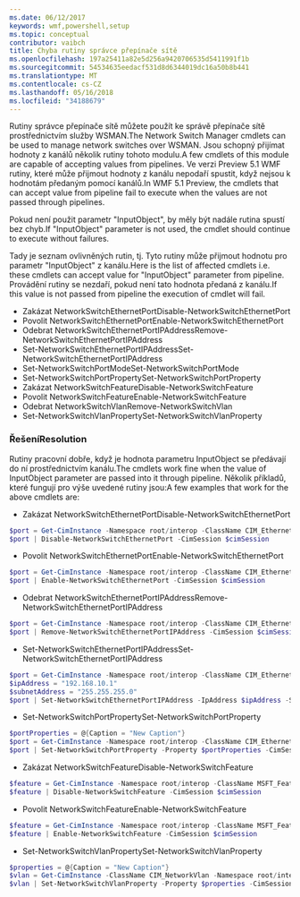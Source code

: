 ```yaml
---
ms.date: 06/12/2017
keywords: wmf,powershell,setup
ms.topic: conceptual
contributor: vaibch
title: Chyba rutiny správce přepínače sítě
ms.openlocfilehash: 197a25411a82e5d256a9420706535d5411991f1b
ms.sourcegitcommit: 54534635eedacf531d8d6344019dc16a50b8b441
ms.translationtype: MT
ms.contentlocale: cs-CZ
ms.lasthandoff: 05/16/2018
ms.locfileid: "34188679"
---
```

<span data-ttu-id="c68e0-103">Rutiny správce přepínače sítě můžete použít ke správě přepínače sítě prostřednictvím služby WSMAN.</span><span class="sxs-lookup"><span data-stu-id="c68e0-103">The Network Switch Manager cmdlets can be used to manage network switches over WSMAN.</span></span>
<span data-ttu-id="c68e0-104">Jsou schopný přijímat hodnoty z kanálů několik rutiny tohoto modulu.</span><span class="sxs-lookup"><span data-stu-id="c68e0-104">A few cmdlets of this module are capable of accepting values from pipelines.</span></span>
<span data-ttu-id="c68e0-105">Ve verzi Preview 5.1 WMF rutiny, které může přijmout hodnoty z kanálu nepodaří spustit, když nejsou k hodnotám předaným pomocí kanálů.</span><span class="sxs-lookup"><span data-stu-id="c68e0-105">In WMF 5.1 Preview, the cmdlets that can accept value from pipeline fail to execute when the values are not passed through pipelines.</span></span>

<span data-ttu-id="c68e0-106">Pokud není použit parametr "InputObject", by měly být nadále rutina spustí bez chyb.</span><span class="sxs-lookup"><span data-stu-id="c68e0-106">If "InputObject" parameter is not used, the cmdlet should continue to execute without failures.</span></span>

<span data-ttu-id="c68e0-107">Tady je seznam ovlivněných rutin, tj. Tyto rutiny může přijmout hodnotu pro parametr "InputObject" z kanálu.</span><span class="sxs-lookup"><span data-stu-id="c68e0-107">Here is the list of affected cmdlets i.e. these cmdlets can accept value for "InputObject" parameter from pipeline.</span></span>
<span data-ttu-id="c68e0-108">Provádění rutiny se nezdaří, pokud není tato hodnota předaná z kanálu.</span><span class="sxs-lookup"><span data-stu-id="c68e0-108">If this value is not passed from pipeline the execution of cmdlet will fail.</span></span>

- <span data-ttu-id="c68e0-109">Zakázat NetworkSwitchEthernetPort</span><span class="sxs-lookup"><span data-stu-id="c68e0-109">Disable-NetworkSwitchEthernetPort</span></span>
- <span data-ttu-id="c68e0-110">Povolit NetworkSwitchEthernetPort</span><span class="sxs-lookup"><span data-stu-id="c68e0-110">Enable-NetworkSwitchEthernetPort</span></span>
- <span data-ttu-id="c68e0-111">Odebrat NetworkSwitchEthernetPortIPAddress</span><span class="sxs-lookup"><span data-stu-id="c68e0-111">Remove-NetworkSwitchEthernetPortIPAddress</span></span>
- <span data-ttu-id="c68e0-112">Set-NetworkSwitchEthernetPortIPAddress</span><span class="sxs-lookup"><span data-stu-id="c68e0-112">Set-NetworkSwitchEthernetPortIPAddress</span></span>
- <span data-ttu-id="c68e0-113">Set-NetworkSwitchPortMode</span><span class="sxs-lookup"><span data-stu-id="c68e0-113">Set-NetworkSwitchPortMode</span></span>
- <span data-ttu-id="c68e0-114">Set-NetworkSwitchPortProperty</span><span class="sxs-lookup"><span data-stu-id="c68e0-114">Set-NetworkSwitchPortProperty</span></span>
- <span data-ttu-id="c68e0-115">Zakázat NetworkSwitchFeature</span><span class="sxs-lookup"><span data-stu-id="c68e0-115">Disable-NetworkSwitchFeature</span></span>
- <span data-ttu-id="c68e0-116">Povolit NetworkSwitchFeature</span><span class="sxs-lookup"><span data-stu-id="c68e0-116">Enable-NetworkSwitchFeature</span></span>
- <span data-ttu-id="c68e0-117">Odebrat NetworkSwitchVlan</span><span class="sxs-lookup"><span data-stu-id="c68e0-117">Remove-NetworkSwitchVlan</span></span>
- <span data-ttu-id="c68e0-118">Set-NetworkSwitchVlanProperty</span><span class="sxs-lookup"><span data-stu-id="c68e0-118">Set-NetworkSwitchVlanProperty</span></span>

### <a name="resolution"></a><span data-ttu-id="c68e0-119">Řešení</span><span class="sxs-lookup"><span data-stu-id="c68e0-119">Resolution</span></span>
<span data-ttu-id="c68e0-120">Rutiny pracovní dobře, když je hodnota parametru InputObject se předávají do ní prostřednictvím kanálu.</span><span class="sxs-lookup"><span data-stu-id="c68e0-120">The cmdlets work fine when the value of InputObject parameter are passed into it through pipeline.</span></span> <span data-ttu-id="c68e0-121">Několik příkladů, které fungují pro výše uvedené rutiny jsou:</span><span class="sxs-lookup"><span data-stu-id="c68e0-121">A few examples that work for the above cmdlets are:</span></span>

- <span data-ttu-id="c68e0-122">Zakázat NetworkSwitchEthernetPort</span><span class="sxs-lookup"><span data-stu-id="c68e0-122">Disable-NetworkSwitchEthernetPort</span></span>
```powershell
$port = Get-CimInstance -Namespace root/interop -ClassName CIM_EthernetPort -CimSession $cimSession | Select-Object -First 1
$port | Disable-NetworkSwitchEthernetPort -CimSession $cimSession
```

- <span data-ttu-id="c68e0-123">Povolit NetworkSwitchEthernetPort</span><span class="sxs-lookup"><span data-stu-id="c68e0-123">Enable-NetworkSwitchEthernetPort</span></span>
```powershell
$port = Get-CimInstance -Namespace root/interop -ClassName CIM_EthernetPort -CimSession $cimSession | Select-Object -First 1
$port | Enable-NetworkSwitchEthernetPort -CimSession $cimSession
```

- <span data-ttu-id="c68e0-124">Odebrat NetworkSwitchEthernetPortIPAddress</span><span class="sxs-lookup"><span data-stu-id="c68e0-124">Remove-NetworkSwitchEthernetPortIPAddress</span></span>
```powershell
$port = Get-CimInstance -Namespace root/interop -ClassName CIM_EthernetPort -CimSession $cimSession | Select-Object -First 1
$port | Remove-NetworkSwitchEthernetPortIPAddress -CimSession $cimSession
```

- <span data-ttu-id="c68e0-125">Set-NetworkSwitchEthernetPortIPAddress</span><span class="sxs-lookup"><span data-stu-id="c68e0-125">Set-NetworkSwitchEthernetPortIPAddress</span></span>
```powershell
$port = Get-CimInstance -Namespace root/interop -ClassName CIM_EthernetPort -CimSession $cimSession | Select-Object -First 1
$ipAddress = "192.168.10.1"
$subnetAddress = "255.255.255.0"
$port | Set-NetworkSwitchEthernetPortIPAddress -IpAddress $ipAddress -SubnetAddress $subnetAddress -CimSession $cimSession
```

- <span data-ttu-id="c68e0-126">Set-NetworkSwitchPortProperty</span><span class="sxs-lookup"><span data-stu-id="c68e0-126">Set-NetworkSwitchPortProperty</span></span>
```powershell
$portProperties = @{Caption = "New Caption"}
$port = Get-CimInstance -Namespace root/interop -ClassName CIM_EthernetPort -CimSession $cimSession | Select-Object -First 1
$port | Set-NetworkSwitchPortProperty -Property $portProperties -CimSession $cimSession
```

- <span data-ttu-id="c68e0-127">Zakázat NetworkSwitchFeature</span><span class="sxs-lookup"><span data-stu-id="c68e0-127">Disable-NetworkSwitchFeature</span></span>
```powershell
$feature = Get-CimInstance -Namespace root/interop -ClassName MSFT_Feature -CimSession $cimSession | Select-Object -First 1
$feature | Disable-NetworkSwitchFeature -CimSession $cimSession
```

- <span data-ttu-id="c68e0-128">Povolit NetworkSwitchFeature</span><span class="sxs-lookup"><span data-stu-id="c68e0-128">Enable-NetworkSwitchFeature</span></span>
```powershell
$feature = Get-CimInstance -Namespace root/interop -ClassName MSFT_Feature -CimSession $cimSession | Select-Object -First 1
$feature | Enable-NetworkSwitchFeature -CimSession $cimSession
```

- <span data-ttu-id="c68e0-129">Set-NetworkSwitchVlanProperty</span><span class="sxs-lookup"><span data-stu-id="c68e0-129">Set-NetworkSwitchVlanProperty</span></span>
```powershell
$properties = @{Caption = "New Caption"}
$vlan = Get-CimInstance -ClassName CIM_NetworkVlan -Namespace root/interop -CimSession $cimSession | Select-Object -First 1
$vlan | Set-NetworkSwitchVlanProperty -Property $properties -CimSession $cimSession
```
